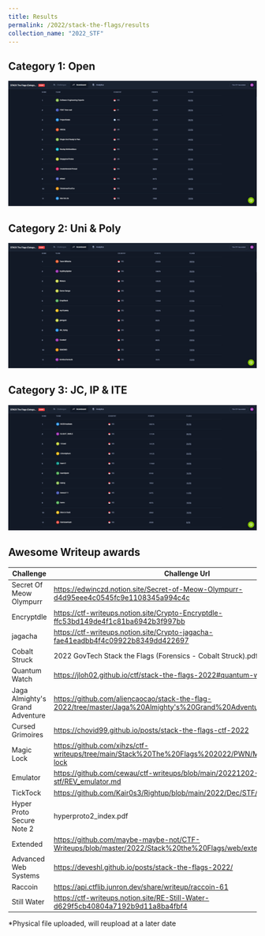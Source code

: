 ```yaml
---
title: Results
permalink: /2022/stack-the-flags/results
collection_name: "2022_STF"
---
```


## Category 1: Open

![Open results](/images/stf/open_results.png)

## Category 2: Uni & Poly

![uni and poly results](/images/stf/unipoly_results.png)

## Category 3: JC, IP & ITE

![jc ip ite results](/images/stf/jcipite_results.png)

## Awesome Writeup awards

Challenge | Challenge Url
---|---
Secret Of Meow Olympurr | https://edwinczd.notion.site/Secret-of-Meow-Olympurr-d4d95eee4c0545fc9e1108345a994c4c	
Encryptdle | https://ctf-writeups.notion.site/Crypto-Encryptdle-ffc53bd149de4f1c81ba6942b3f997bb	
jagacha | https://ctf-writeups.notion.site/Crypto-jagacha-fae41eadbb4f4c09922b8349dd422697	
Cobalt Struck | 2022 GovTech Stack the Flags (Forensics - Cobalt Struck).pdf* 	
Quantum Watch | https://jloh02.github.io/ctf/stack-the-flags-2022#quantum-watch	
Jaga Almighty's Grand Adventure | https://github.com/aliencaocao/stack-the-flag-2022/tree/master/Jaga%20Almighty's%20Grand%20Adventure	
Cursed Grimoires | https://chovid99.github.io/posts/stack-the-flags-ctf-2022	
Magic Lock | https://github.com/xihzs/ctf-writeups/tree/main/Stack%20The%20Flags%202022/PWN/Magic_Lock#magic-lock	
Emulator | https://github.com/cewau/ctf-writeups/blob/main/20221202-stf/REV_emulator.md	
TickTock | https://github.com/Kair0s3/Rightup/blob/main/2022/Dec/STF/TickTock.md	
Hyper Proto Secure Note 2 | hyperproto2_index.pdf
Extended | https://github.com/maybe-maybe-not/CTF-Writeups/blob/master/2022/Stack%20the%20Flags/web/extended.md	
Advanced Web Systems | https://deveshl.github.io/posts/stack-the-flags-2022/	
Raccoin | https://api.ctflib.junron.dev/share/writeup/raccoin-61	
Still Water | https://ctf-writeups.notion.site/RE-Still-Water-d629f5cb40804a7192b9d11a8ba4fbf4	

*Physical file uploaded, will reupload at a later date